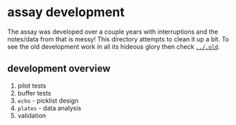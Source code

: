 # assay development

The assay was developed over a couple years with interruptions and the notes/data from that is messy! This directory attempts to clean it up a bit. 
To see the old development work in all its hideous glory then check [`../.old`](../.old).

## development overview

1. pilot tests
2. buffer tests
3. `echo` - picklist design
4. `plates` - data analysis
5. validation


